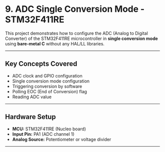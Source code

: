 # 9. ADC Single Conversion Mode - STM32F411RE

This project demonstrates how to configure the ADC (Analog to Digital Converter) of the STM32F411RE microcontroller in **single conversion mode** using **bare-metal C** without any HAL/LL libraries.

---

##  Key Concepts Covered

- ADC clock and GPIO configuration
- Single conversion mode configuration
- Triggering conversion by software
- Polling EOC (End of Conversion) flag
- Reading ADC value

---

## Hardware Setup

- **MCU:** STM32F411RE (Nucleo board)
- **Input Pin:** PA1 (ADC channel 1)
- **Analog Source:** Potentiometer or voltage divider

---


